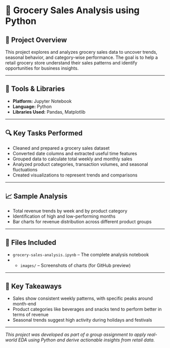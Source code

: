 # 🛒 Grocery Sales Analysis using Python

## 📌 Project Overview

This project explores and analyzes grocery sales data to uncover trends, seasonal behavior, and category-wise performance. The goal is to help a retail grocery store understand their sales patterns and identify opportunities for business insights.

---

## 🧰 Tools & Libraries

- **Platform:** Jupyter Notebook
- **Language:** Python
- **Libraries Used:** Pandas, Matplotlib

---

## 🔍 Key Tasks Performed

- Cleaned and prepared a grocery sales dataset
- Converted date columns and extracted useful time features
- Grouped data to calculate total weekly and monthly sales
- Analyzed product categories, transaction volumes, and seasonal fluctuations
- Created visualizations to represent trends and comparisons

---

## 📈 Sample Analysis

- Total revenue trends by week and by product category
- Identification of high and low-performing months
- Bar charts for revenue distribution across different product groups

---

## 📁 Files Included

- `grocery-sales-analysis.ipynb` – The complete analysis notebook
- * `images/` – Screenshots of charts (for GitHub preview)

---

## 🧠 Key Takeaways

- Sales show consistent weekly patterns, with specific peaks around month-end
- Product categories like beverages and snacks tend to perform better in terms of revenue
- Seasonal trends suggest high activity during holidays and festivals

---


*This project was developed as part of a group assignment to apply real-world EDA using Python and derive actionable insights from retail data.*
